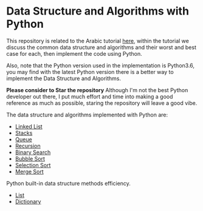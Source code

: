 # Data Structure and Algorithms with Python

This repository is related to the Arabic tutorial [here](https://www.facebook.com/MohamedAymanHassen/posts/1340680682935215), within the tutorial we discuss the common data structure and algorithms and their worst and best case for each, then implement the code using Python.

Also, note that the Python version used in the implementation is Python3.6, you may find with the latest Python version there is a better way to implement the Data Structure and Algorithms.

**Please consider to Star the repository**
Although I'm not the best Python developer out there, I put much effort and time into making a good reference as much as possible, staring the repository will leave a good vibe.

The data structure and algorithms implemented with Python are:
  * [Linked List](https://github.com/mohamedayman28/data_structure_and_algorithms/blob/main/linked_list.py)
  * [Stacks](https://github.com/mohamedayman28/data_structure_and_algorithms/blob/main/stacks.py)
  * [Queue](https://github.com/mohamedayman28/data_structure_and_algorithms/blob/main/queue.py)
  * [Recursion](https://github.com/mohamedayman28/data_structure_and_algorithms/blob/main/recursion.py)
  * [Binary Search](https://github.com/mohamedayman28/data_structure_and_algorithms/blob/main/binary_search.py)
  * [Bubble Sort](https://github.com/mohamedayman28/data_structure_and_algorithms/blob/main/bubble_sort.py)
  * [Selection Sort](https://github.com/mohamedayman28/data_structure_and_algorithms/blob/main/selection_sort.py)
  * [Merge Sort](https://github.com/mohamedayman28/data_structure_and_algorithms/blob/main/merge_sort.py)

Python built-in data structure methods efficiency.
  * [List](https://github.com/mohamedayman28/data_structure_and_algorithms/blob/main/list_methods.py)
  * [Dictionary](https://github.com/mohamedayman28/data_structure_and_algorithms/blob/main/dictionary_methods.py)
